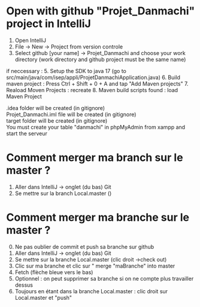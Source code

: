 # Open with github "Projet_Danmachi" project in IntelliJ

1. Open IntelliJ
2. File -> New -> Project from version controle
3. Select github [your name] -> Projet_Danmachi and choose your work directory (work directory and github project must be the same name)

if neccessary :
5. Setup the SDK to java 17 (go to src/main/java/com/isep/appli/ProjetDanmachiApplication.java)
6. Build maven project : Press Ctrl + Shift + 0 + A and tap "Add Maven projects"
7. Reaload Moven Projects : recreate
8. Maven build scripts found : load Maven Project

.idea folder will be created (in gitignore)  
Projet_Danmachi.iml file will be created (in gitignore)  
target folder will be created (in gitignore)  
You must create your table "danmachi" in phpMyAdmin from xampp and start the serveur  

# Comment merger ma branch sur le master ?
1. Aller dans IntelliJ -> onglet (du bas) Git
2. Se mettre sur la branch Local.master ()


# Comment merger ma branche sur le master ?
0. Ne pas oublier de commit et push sa branche sur github
1. Aller dans IntelliJ -> onglet (du bas) Git
2. Se mettre sur la branche Local.master (clic droit ->check out)
3. Clic sur ma branche et clic sur " merge "maBranche" into master
4. Fetch (flèche bleue vers le bas)
5. Optionnel : on peut supprimer sa branche si on ne compte plus travailler dessus
6. Toujours en étant dans la branche Local.master : clic droit sur Local.master et "push"

